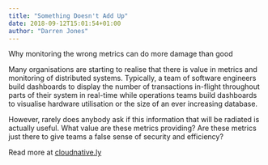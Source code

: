 ```yaml
---
title: "Something Doesn't Add Up"
date: 2018-09-12T15:01:54+01:00
author: "Darren Jones"
---
```


Why monitoring the wrong metrics can do more damage than good

Many organisations are starting to realise that there is value in metrics and monitoring of distributed systems. Typically, a team of software engineers build dashboards to display the number of transactions in-flight throughout parts of their system in real-time while operations teams build dashboards to visualise hardware utilisation or the size of an ever increasing database.<!--more--> 

However, rarely does anybody ask if this information that will be radiated is actually useful. What value are these metrics providing? Are these metrics just there to give teams a false sense of security and efficiency?

Read more at [cloudnative.ly](https://cloudnative.ly/something-doesnt-add-up-why-monitoring-the-wrong-metrics-can-do-more-damage-than-good-205d9a74d3ea)